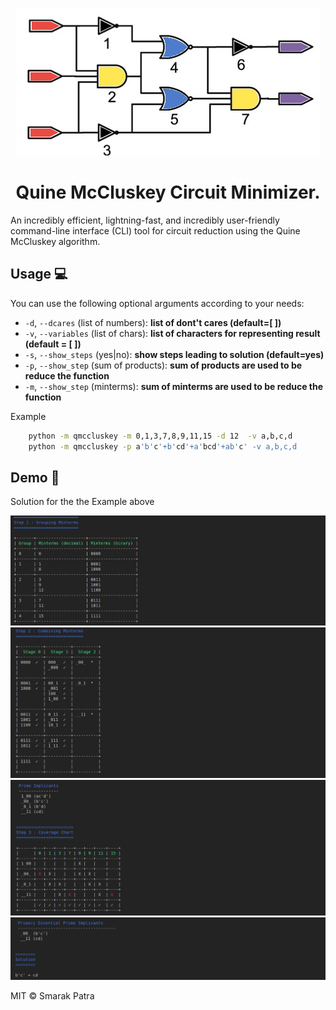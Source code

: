 <p align="center">
	<img src="assets/images/circuit.jpg">
</p>

<h1 align="center">
    Quine McCluskey Circuit Minimizer.
</h1>

An incredibly efficient, lightning-fast, and incredibly user-friendly command-line interface (CLI) tool for circuit reduction using the Quine McCluskey algorithm.

## Usage :computer:
You can use the following optional arguments according to your needs: 

   * `-d`, `--dcares` (list of numbers): **list of dont't cares (default=[ ])**
   * `-v`, `--variables` (list of chars): **list of characters for representing result (default = [ ])**
   * `-s`, `--show_steps` (yes|no): **show steps leading to solution (default=yes)**
   * `-p`, `--show_step` (sum of products): **sum of products are used to be reduce the function**
   * `-m`, `--show_step` (minterms): **sum of minterms are used to be reduce the function**
   
Example
```bash
    python -m qmccluskey -m 0,1,3,7,8,9,11,15 -d 12  -v a,b,c,d
    python -m qmccluskey -p a'b'c'+b'cd'+a'bcd'+ab'c' -v a,b,c,d
```
## Demo :movie_camera:
   Solution for the the Example above
   
   ![](assets/images/grouping.png)
   ![](assets/images/combining.png)
   ![](assets/images/coverage.png)
   ![](assets/images/solution.png)

MIT &copy; Smarak Patra
